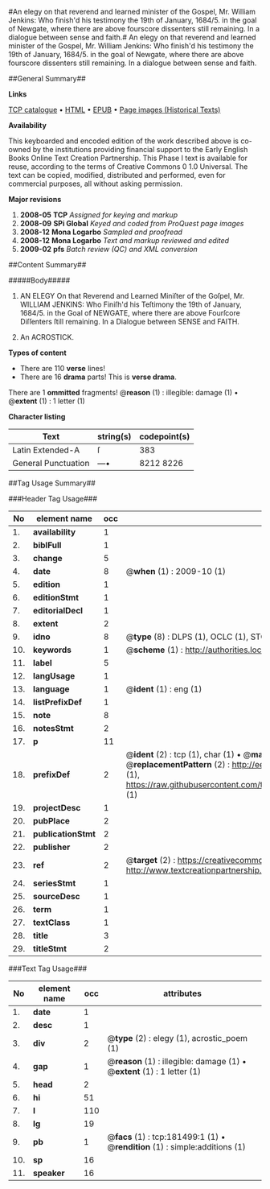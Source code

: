 #An elegy on that reverend and learned minister of the Gospel, Mr. William Jenkins: Who finish'd his testimony the 19th of January, 1684/5. in the goal of Newgate, where there are above fourscore dissenters still remaining. In a dialogue between sense and faith.#
An elegy on that reverend and learned minister of the Gospel, Mr. William Jenkins: Who finish'd his testimony the 19th of January, 1684/5. in the goal of Newgate, where there are above fourscore dissenters still remaining. In a dialogue between sense and faith.

##General Summary##

**Links**

[TCP catalogue](http://www.ota.ox.ac.uk/tcp/)  • 
[HTML](http://tei.it.ox.ac.uk/tcp/Texts-HTML/free/B03/B03165.html)  • 
[EPUB](http://tei.it.ox.ac.uk/tcp/Texts-EPUB/free/B03/B03165.epub) • 
[Page images (Historical Texts)](https://data.historicaltexts.jisc.ac.uk/view?pubId=eebo-99890175e&pageId=eebo-99890175e-181499-1)

**Availability**

This keyboarded and encoded edition of the
	       work described above is co-owned by the institutions
	       providing financial support to the Early English Books
	       Online Text Creation Partnership. This Phase I text is
	       available for reuse, according to the terms of Creative
	       Commons 0 1.0 Universal. The text can be copied,
	       modified, distributed and performed, even for
	       commercial purposes, all without asking permission.

**Major revisions**

1. __2008-05__ __TCP__ *Assigned for keying and markup*
1. __2008-09__ __SPi Global__ *Keyed and coded from ProQuest page images*
1. __2008-12__ __Mona Logarbo__ *Sampled and proofread*
1. __2008-12__ __Mona Logarbo__ *Text and markup reviewed and edited*
1. __2009-02__ __pfs__ *Batch review (QC) and XML conversion*

##Content Summary##

#####Body#####

1. AN ELEGY On that Reverend and Learned Miniſter of the Goſpel, Mr. WILLIAM JENKINS: Who Finiſh'd his Teſtimony the 19th of January, 1684/5. in the Goal of NEWGATE, where there are above Fourſcore Diſſenters ſtill remaining. In a Dialogue between SENSE and FAITH.

1. An ACROSTICK.

**Types of content**

  * There are 110 **verse** lines!
  * There are 16 **drama** parts! This is **verse drama**.

There are 1 **ommitted** fragments! 
 @__reason__ (1) : illegible: damage (1)  •  @__extent__ (1) : 1 letter (1)

**Character listing**


|Text|string(s)|codepoint(s)|
|---|---|---|
|Latin Extended-A|ſ|383|
|General Punctuation|—•|8212 8226|

##Tag Usage Summary##

###Header Tag Usage###

|No|element name|occ|attributes|
|---|---|---|---|
|1.|__availability__|1||
|2.|__biblFull__|1||
|3.|__change__|5||
|4.|__date__|8| @__when__ (1) : 2009-10 (1)|
|5.|__edition__|1||
|6.|__editionStmt__|1||
|7.|__editorialDecl__|1||
|8.|__extent__|2||
|9.|__idno__|8| @__type__ (8) : DLPS (1), OCLC (1), STC (3), EEBO-CITATION (1), PROQUEST (1), VID (1)|
|10.|__keywords__|1| @__scheme__ (1) : http://authorities.loc.gov/ (1)|
|11.|__label__|5||
|12.|__langUsage__|1||
|13.|__language__|1| @__ident__ (1) : eng (1)|
|14.|__listPrefixDef__|1||
|15.|__note__|8||
|16.|__notesStmt__|2||
|17.|__p__|11||
|18.|__prefixDef__|2| @__ident__ (2) : tcp (1), char (1)  •  @__matchPattern__ (2) : ([0-9\-]+):([0-9IVX]+) (1), (.+) (1)  •  @__replacementPattern__ (2) : http://eebo.chadwyck.com/downloadtiff?vid=$1&page=$2 (1), https://raw.githubusercontent.com/textcreationpartnership/Texts/master/tcpchars.xml#$1 (1)|
|19.|__projectDesc__|1||
|20.|__pubPlace__|2||
|21.|__publicationStmt__|2||
|22.|__publisher__|2||
|23.|__ref__|2| @__target__ (2) : https://creativecommons.org/publicdomain/zero/1.0/ (1), http://www.textcreationpartnership.org/docs/. (1)|
|24.|__seriesStmt__|1||
|25.|__sourceDesc__|1||
|26.|__term__|1||
|27.|__textClass__|1||
|28.|__title__|3||
|29.|__titleStmt__|2||


###Text Tag Usage###

|No|element name|occ|attributes|
|---|---|---|---|
|1.|__date__|1||
|2.|__desc__|1||
|3.|__div__|2| @__type__ (2) : elegy (1), acrostic_poem (1)|
|4.|__gap__|1| @__reason__ (1) : illegible: damage (1)  •  @__extent__ (1) : 1 letter (1)|
|5.|__head__|2||
|6.|__hi__|51||
|7.|__l__|110||
|8.|__lg__|19||
|9.|__pb__|1| @__facs__ (1) : tcp:181499:1 (1)  •  @__rendition__ (1) : simple:additions (1)|
|10.|__sp__|16||
|11.|__speaker__|16||
